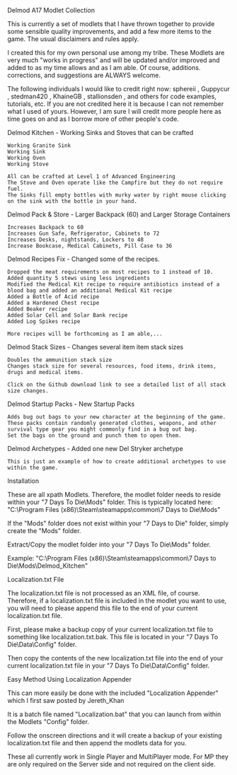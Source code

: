 Delmod A17 Modlet Collection

This is currently a set of modlets that I have thrown together to provide some sensible quality improvements, and add a few more items to the game. The usual disclaimers and rules apply. 

I created this for my own personal use among my tribe. These Modlets are very much "works in progress" and will be updated and/or improved and added to as my time allows and as I am able. Of course, additions. corrections, and suggestions are ALWAYS welcome. 

The following individuals I would like to credit right now: sphereii , Guppycur , stedman420 , KhaineGB , stallionsden , and others for code examples, tutorials, etc. If you are not credited here it is because I can not remember what I used of yours. However, I am sure I will credit more people here as time goes on and as I borrow more of other people's code.  

Delmod Kitchen - Working Sinks and Stoves that can be crafted

	Working Granite Sink
	Working Sink
	Working Oven
	Working Stove

	All can be crafted at Level 1 of Advanced Engineering
	The Stove and Oven operate like the Campfire but they do not require fuel.
	The Sinks fill empty bottles with murky water by right mouse clicking on the sink with the bottle in your hand.

Delmod Pack & Store - Larger Backpack (60) and Larger Storage Containers

	Increases Backpack to 60
	Increases Gun Safe, Refrigerator, Cabinets to 72
	Increases Desks, nightstands, Lockers to 48
	Increase Bookcase, Medical Cabinets, Pill Case to 36


Delmod Recipes Fix - Changed some of the recipes.

	Dropped the meat requirements on most recipes to 1 instead of 10.
	Added quantity 5 stews using less ingredients
	Modified the Medical Kit recipe to require antibiotics instead of a blood bag and added an additional Medical Kit recipe
	Added a Bottle of Acid recipe
	Added a Hardened Chest recipe
	Added Beaker recipe
	Added Solar Cell and Solar Bank recipe
	Added Log Spikes recipe

	More recipes will be forthcoming as I am able,...

Delmod Stack Sizes - Changes several item item stack sizes

	Doubles the ammunition stack size
	Changes stack size for several resources, food items, drink items, drugs and medical items.

	Click on the Github download link to see a detailed list of all stack size changes.

Delmod Startup Packs - New Startup Packs

	Adds bug out bags to your new character at the beginning of the game. These packs contain randomly generated clothes, weapons, and other survival type gear you might commonly find in a bug out bag.
	Set the bags on the ground and punch them to open them.


Delmod Archetypes - Added one new Del Stryker archetype

	This is just an example of how to create additional archetypes to use within the game.


Installation

These are all xpath Modlets. Therefore, the modlet folder needs to reside within your "7 Days To Die\Mods" folder. 
This is typically located here: "C:\Program Files (x86)\Steam\steamapps\common\7 Days to Die\Mods"

If the "Mods" folder does not exist within your "7 Days to Die" folder, simply create the "Mods" folder. 

Extract/Copy the modlet folder into your "7 Days To Die\Mods" folder. 

Example: "C:\Program Files (x86)\Steam\steamapps\common\7 Days to Die\Mods\Delmod_Kitchen"


Localization.txt File

The localization.txt file is not processed as an XML file, of course. Therefore, if a localization.txt file is included in the modlet you want to use, you will need to please append this file to the end of your current localization.txt file. 

First, please make a backup copy of your current localization.txt file to something like localization.txt.bak. This file is located in your "7 Days To Die\Data\Config" folder. 

Then copy the contents of the new localization.txt file into the end of your current localization.txt file in your "7 Days To Die\Data\Config" folder.

Easy Method Using Localization Appender

This can more easily be done with the included "Localization Appender" which I first saw posted by Jereth_Khan 

It is a batch file named "Localization.bat" that you can launch from within the Modlets "Config" folder. 

Follow the onscreen directions and it will create a backup of your existing localization.txt file and then append the modlets data for you.

These all currently work in Single Player and MultiPlayer mode. 
For MP they are only required on the Server side and not required on the client side.
